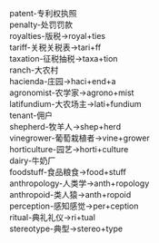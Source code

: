 patent-专利权执照<br>
penalty-处罚罚款<br>
royalties-版税->royal+ties<br>
tariff-关税关税表->tari+ff<br>
taxation-征税抽税->taxa+tion<br>
ranch-大农村<br>
hacienda-庄园->haci+end+a<br>
agronomist-农学家->agrono+mist<br>
latifundium-大农场主->lati+fundium<br>
tenant-佣户<br>
shepherd-牧羊人->shep+herd<br>
vinegrower-葡萄栽植者->vine+grower<br>
horticulture-园艺->horti+culture<br>
dairy-牛奶厂<br>
foodstuff-食品粮食->food+stuff<br>
anthropology-人类学->anth+ropology<br>
anthropoid-类人猿->anth+ropoid<br>
perception-感知感觉->per+ception<br>
ritual-典礼礼仪->ri+tual<br>
stereotype-典型->stereo+type<br>
<br>
<br>
